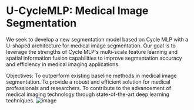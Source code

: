 # U-CycleMLP: Medical Image Segmentation
We seek to develop a new segmentation model based on Cycle MLP with a U-shaped architecture for medical image segmentation. Our goal is to leverage the strengths of Cycle MLP's multi-scale feature learning and spatial information fusion capabilities to improve segmentation accuracy and efficiency in medical imaging applications.


Objectives:
To outperform existing baseline methods in medical image segmentation.
To provide a robust and efficient solution for medical professionals and researchers.
To contribute to the advancement of medical imaging technology through state-of-the-art deep learning techniques.
![image](https://github.com/DaliaAlzubi/U-CycleMLP/assets/86482704/7ea1719d-a069-4fe0-8997-80a3f260c287)
